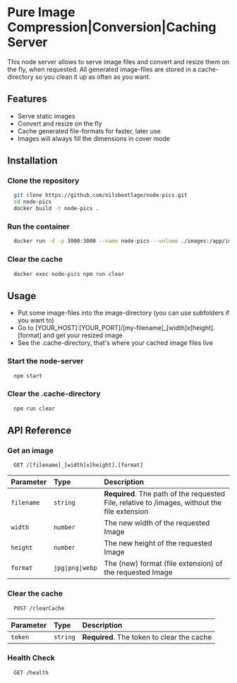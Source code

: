 # Pure Image Compression|Conversion|Caching Server

This node server allows to serve image files and convert and resize them on the fly, when requested. All generated image-files are stored in a cache-directory so you clean it up as often as you want.

## Features

- Serve static images
- Convert and resize on the fly
- Cache generated file-formats for faster, later use
- Images will always fill the dimensions in cover mode

## Installation

### Clone the repository

```bash
  git clone https://github.com/nilsbentlage/node-pics.git
  cd node-pics
  docker build -t node-pics .
```

### Run the container

```bash
  docker run -d -p 3000:3000 --name node-pics --volume ./images:/app/images node-pics
```

### Clear the cache

```bash
  docker exec node-pics npm run clear
```


## Usage

- Put some image-files into the image-directory (you can use subfolders if you want to)
- Go to [YOUR_HOST]:[YOUR_PORT]/[my-filename]\_[width]x[height].[format] and get your resized image
- See the .cache-directory, that's where your cached image files live

### Start the node-server

```bash
  npm start
```

### Clear the .cache-directory

```bash
  npm run clear
```

## API Reference

### Get an image

```http
  GET /[filename]_[width]x[height].[format]
```

| Parameter  | Type             | Description                                                                                   |
| :--------- | :--------------- | :-------------------------------------------------------------------------------------------- |
| `filename` | `string`         | **Required**. The path of the requested File, relative to /images, without the file extension |
| `width`    | `number`         | The new width of the requested Image                                                          |
| `height`   | `number`         | The new height of the requested Image                                                         |
| `format`   | `jpg\|png\|webp` | The (new) format (file extension) of the requested Image                                      |

### Clear the cache

```http
  POST /clearCache
```

| Parameter | Type     | Description                                |
| :-------- | :------- | :----------------------------------------- |
| `token`   | `string` | **Required**. The token to clear the cache |

### Health Check

```http
  GET /health
```
